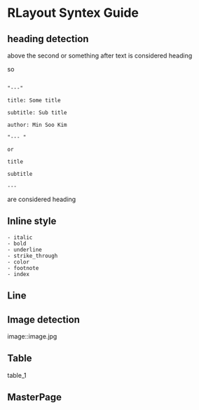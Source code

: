 # RLayout Syntex Guide

## heading detection

above the second or something after text is considered heading

so

```

"---"

title: Some title

subtitle: Sub title

author: Min Soo Kim

"--- "

or 

title

subtitle

---
```

are considered heading

## Inline style
	- italic
	- bold
	- underline
	- strike_through
	- color
	- footnote
	- index
	
## Line

## Image detection

image::image.jpg

## Table 
table_1


## MasterPage

